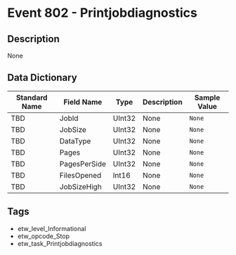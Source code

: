 # Event 802 - Printjobdiagnostics

## Description
None

## Data Dictionary
|Standard Name|Field Name|Type|Description|Sample Value|
|---|---|---|---|---|
|TBD|JobId|UInt32|None|`None`|
|TBD|JobSize|UInt32|None|`None`|
|TBD|DataType|UInt32|None|`None`|
|TBD|Pages|UInt32|None|`None`|
|TBD|PagesPerSide|UInt32|None|`None`|
|TBD|FilesOpened|Int16|None|`None`|
|TBD|JobSizeHigh|UInt32|None|`None`|

## Tags
* etw_level_Informational
* etw_opcode_Stop
* etw_task_Printjobdiagnostics